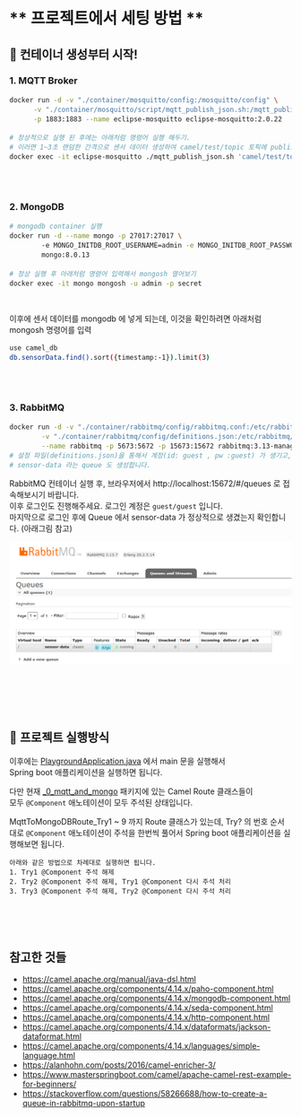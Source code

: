 # ** 프로젝트에서 세팅 방법 **

## 🎯 컨테이너 생성부터 시작!

### 1. MQTT Broker
```bash
docker run -d -v "./container/mosquitto/config:/mosquitto/config" \
      -v "./container/mosquitto/script/mqtt_publish_json.sh:/mqtt_publish_json.sh" \
      -p 1883:1883 --name eclipse-mosquitto eclipse-mosquitto:2.0.22

# 정상적으로 실행 된 후에는 아래처럼 명령어 실행 해두기. 
# 이러면 1~3초 랜덤한 간격으로 센서 데이터 생성하여 camel/test/topic 토픽에 publish 한다.
docker exec -it eclipse-mosquitto ./mqtt_publish_json.sh 'camel/test/topic'
```

<br><br>

### 2. MongoDB

```bash
# mongodb container 실행
docker run -d --name mongo -p 27017:27017 \ 
        -e MONGO_INITDB_ROOT_USERNAME=admin -e MONGO_INITDB_ROOT_PASSWORD=secret \
        mongo:8.0.13

# 정상 실행 후 아래처럼 명령어 입력해서 mongosh 열어보기
docker exec -it mongo mongosh -u admin -p secret
```
<br>

이후에 센서 데이터를 mongodb 에 넣게 되는데, 이것을 확인하려면 아래처럼 mongosh 명령어를 입력

```bash
use camel_db
db.sensorData.find().sort({timestamp:-1}).limit(3)
```

<br><br>

### 3. RabbitMQ

```bash
docker run -d -v "./container/rabbitmq/config/rabbitmq.conf:/etc/rabbitmq/rabbitmq.conf" \
        -v "./container/rabbitmq/config/definitions.json:/etc/rabbitmq/definitions.json" \
        --name rabbitmq -p 5673:5672 -p 15673:15672 rabbitmq:3.13-management
# 설정 파일(definitions.json)을 통해서 계정(id: guest , pw :guest) 가 생기고,
# sensor-data 라는 queue 도 생성합니다.
```
RabbitMQ 컨테이너 실행 후, 브라우저에서  http://localhost:15672/#/queues 로 접속해보시기 바랍니다.<br>
이후 로그인도 진행해주세요. 로그인 계정은 `guest/guest` 입니다.<br>
마지막으로 로그인 후에 Queue 에서 sensor-data 가 정상적으로 생겼는지 확인합니다. (아래그림 참고)

![msedge_PVDZ0lK2co.png](README_img/msedge_PVDZ0lK2co.png)

<br><br><br><br>

## 🎯 프로젝트 실행방식

이후에는 [PlaygroundApplication.java](src/main/java/coding/toast/camelplayground/PlaygroundApplication.java) 에서 main 문을 실행해서<br>
Spring boot 애플리케이션을 실행하면 됩니다.<br>

다만 현재 [_0_mqtt_and_mongo](src/main/java/coding/toast/camelplayground/route/_0_mqtt_and_mongo) 패키지에 있는 Camel Route 클래스들이<br>
모두 `@Component` 애노테이션이 모두 주석된 상태입니다. <br>

MqttToMongoDBRoute_Try1 ~ 9 까지 Route 클래스가 있는데,
Try? 의 번호 순서대로 `@Component` 애노테이션이 주석을 한번씩 풀어서 Spring boot 애플리케이션을
실행해보면 됩니다.

```
아래와 같은 방법으로 차례대로 실행하면 됩니다.
1. Try1 @Component 주석 해제
2. Try2 @Component 주석 해제, Try1 @Component 다시 주석 처리
3. Try3 @Component 주석 해제, Try2 @Component 다시 주석 처리 
```

<br><br><br>

## 참고한 것들

- https://camel.apache.org/manual/java-dsl.html
- https://camel.apache.org/components/4.14.x/paho-component.html
- https://camel.apache.org/components/4.14.x/mongodb-component.html
- https://camel.apache.org/components/4.14.x/seda-component.html
- https://camel.apache.org/components/4.14.x/http-component.html
- https://camel.apache.org/components/4.14.x/dataformats/jackson-dataformat.html
- https://camel.apache.org/components/4.14.x/languages/simple-language.html
- https://alanhohn.com/posts/2016/camel-enricher-3/
- https://www.masterspringboot.com/camel/apache-camel-rest-example-for-beginners/
- https://stackoverflow.com/questions/58266688/how-to-create-a-queue-in-rabbitmq-upon-startup

